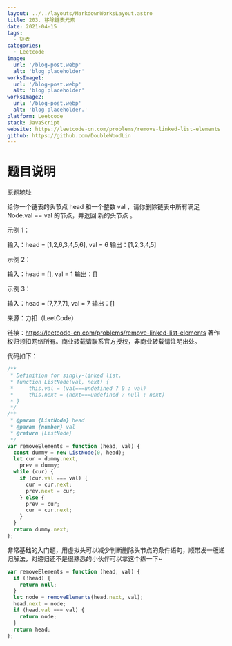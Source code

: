 ```yaml
---
layout: ../../layouts/MarkdownWorksLayout.astro
title: 203. 移除链表元素
date: 2021-04-15
tags:
  - 链表
categories:
  - Leetcode
image:
  url: '/blog-post.webp'
  alt: 'blog placeholder'
worksImage1:
  url: '/blog-post.webp'
  alt: 'blog placeholder'
worksImage2:
  url: '/blog-post.webp'
  alt: 'blog placeholder.'
platform: Leetcode
stack: JavaScript
website: https://leetcode-cn.com/problems/remove-linked-list-elements
github: https://github.com/DoubleWoodLin
---
```


# **题目说明**

[原题地址](https://leetcode-cn.com/problems/remove-linked-list-elements)

给你一个链表的头节点 head 和一个整数 val ，请你删除链表中所有满足 Node.val == val 的节点，并返回 新的头节点 。

示例 1：

输入：head = [1,2,6,3,4,5,6], val = 6
输出：[1,2,3,4,5]

示例 2：

输入：head = [], val = 1
输出：[]

示例 3：

输入：head = [7,7,7,7], val = 7
输出：[]

来源：力扣（LeetCode）

链接：https://leetcode-cn.com/problems/remove-linked-list-elements
著作权归领扣网络所有。商业转载请联系官方授权，非商业转载请注明出处。

代码如下：

```javascript
/**
 * Definition for singly-linked list.
 * function ListNode(val, next) {
 *     this.val = (val===undefined ? 0 : val)
 *     this.next = (next===undefined ? null : next)
 * }
 */
/**
 * @param {ListNode} head
 * @param {number} val
 * @return {ListNode}
 */
var removeElements = function (head, val) {
  const dummy = new ListNode(0, head);
  let cur = dummy.next,
    prev = dummy;
  while (cur) {
    if (cur.val === val) {
      cur = cur.next;
      prev.next = cur;
    } else {
      prev = cur;
      cur = cur.next;
    }
  }
  return dummy.next;
};
```

非常基础的入门题，用虚拟头可以减少判断删除头节点的条件语句，顺带发一版递归解法，对递归还不是很熟悉的小伙伴可以拿这个练一下~

```javascript
var removeElements = function (head, val) {
  if (!head) {
    return null;
  }
  let node = removeElements(head.next, val);
  head.next = node;
  if (head.val === val) {
    return node;
  }
  return head;
};
```
